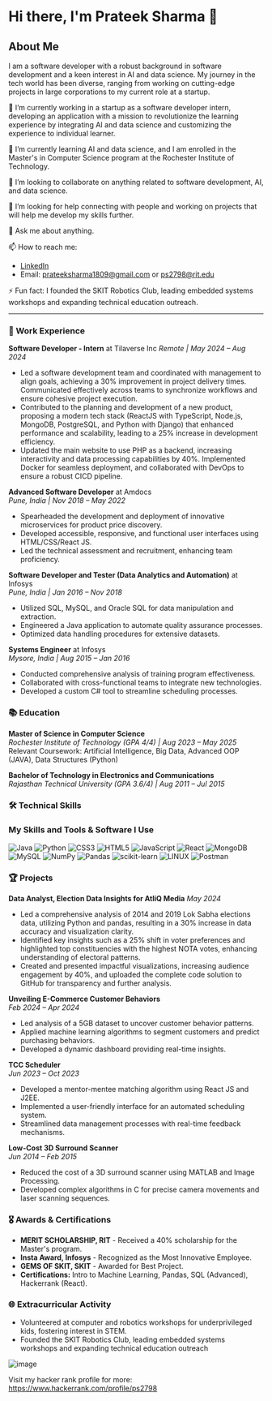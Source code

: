 # Hi there, I'm Prateek Sharma 👋

## About Me

I am a software developer with a robust background in software development and a keen interest in AI and data science. My journey in the tech world has been diverse, ranging from working on cutting-edge projects in large corporations to my current role at a startup.

🔭 I’m currently working in a startup as a software developer intern, developing an application with a mission to revolutionize the learning experience by integrating AI and data science and customizing the experience to individual learner.

🌱 I’m currently learning AI and data science, and I am enrolled in the Master's in Computer Science program at the Rochester Institute of Technology.

👯 I’m looking to collaborate on anything related to software development, AI, and data science.

🤔 I’m looking for help connecting with people and working on projects that will help me develop my skills further.

💬 Ask me about anything.

📫 How to reach me: 
- [LinkedIn](https://www.linkedin.com/in/prateek-sharma18)
- Email: prateeksharma1809@gmail.com or ps2798@rit.edu

⚡ Fun fact: I founded the SKIT Robotics Club, leading embedded systems workshops and expanding technical education outreach.

---



### 💼 Work Experience

**Software Developer - Intern** at Tilaverse Inc
_Remote | May 2024 – Aug 2024_
 - Led a software development team and coordinated with management to align goals, achieving a 30% improvement in project delivery times. Communicated effectively across teams to synchronize workflows and ensure cohesive project execution.
 - Contributed to the planning and development of a new product, proposing a modern tech stack (ReactJS with TypeScript, Node.js, MongoDB, PostgreSQL, and Python with Django) that enhanced performance and scalability, leading to a 25% increase in development efficiency.
 - Updated the main website to use PHP as a backend, increasing interactivity and data processing capabilities by 40%. Implemented Docker for seamless deployment, and collaborated with DevOps to ensure a robust CICD pipeline.

**Advanced Software Developer** at Amdocs  
_Pune, India | Nov 2018 – May 2022_  
- Spearheaded the development and deployment of innovative microservices for product price discovery.
- Developed accessible, responsive, and functional user interfaces using HTML/CSS/React JS.
- Led the technical assessment and recruitment, enhancing team proficiency.

**Software Developer and Tester (Data Analytics and Automation)** at Infosys  
_Pune, India | Jan 2016 – Nov 2018_  
- Utilized SQL, MySQL, and Oracle SQL for data manipulation and extraction.
- Engineered a Java application to automate quality assurance processes.
- Optimized data handling procedures for extensive datasets.

**Systems Engineer** at Infosys  
_Mysore, India | Aug 2015 – Jan 2016_  
- Conducted comprehensive analysis of training program effectiveness.
- Collaborated with cross-functional teams to integrate new technologies.
- Developed a custom C# tool to streamline scheduling processes.

### 📚 Education

**Master of Science in Computer Science**  
_Rochester Institute of Technology (GPA 4/4) | Aug 2023 – May 2025_  
Relevant Coursework: Artificial Intelligence, Big Data, Advanced OOP (JAVA), Data Structures (Python)

**Bachelor of Technology in Electronics and Communications**  
_Rajasthan Technical University (GPA 3.6/4) | Aug 2011 – Jul 2015_

### 🛠 Technical Skills

### My Skills and Tools & Software I Use
![Java](https://img.shields.io/badge/java-%23ED8B00.svg?style=flat&logo=java&logoColor=white) 
![Python](https://img.shields.io/badge/python-3670A0?style=flat&logo=python&logoColor=ffdd54) 
![CSS3](https://img.shields.io/badge/css3-%231572B6.svg?style=flat&logo=css3&logoColor=white) 
![HTML5](https://img.shields.io/badge/html5-%23E34F26.svg?style=flat&logo=html5&logoColor=white) 
![JavaScript](https://img.shields.io/badge/javascript-%23323330.svg?style=flat&logo=javascript&logoColor=%23F7DF1E) 
![React](https://img.shields.io/badge/react-%2320232a.svg?style=flat&logo=react&logoColor=%2361DAFB) 
![MongoDB](https://img.shields.io/badge/MongoDB-%234ea94b.svg?style=flat&logo=mongodb&logoColor=white) 
![MySQL](https://img.shields.io/badge/mysql-%2300f.svg?style=flat&logo=mysql&logoColor=white) 
![NumPy](https://img.shields.io/badge/numpy-%23013243.svg?style=flat&logo=numpy&logoColor=white) 
![Pandas](https://img.shields.io/badge/pandas-%23150458.svg?style=flat&logo=pandas&logoColor=white) 
![scikit-learn](https://img.shields.io/badge/scikit--learn-%23F7931E.svg?style=flat&logo=scikit-learn&logoColor=white) 
![LINUX](https://img.shields.io/badge/Linux-FCC624?style=flat&logo=linux&logoColor=black) 
![Postman](https://img.shields.io/badge/Postman-FF6C37?style=flat&logo=postman&logoColor=white) 

### 🏆 Projects

**Data Analyst, Election Data Insights for AtliQ Media**
_May 2024_
 - Led a comprehensive analysis of 2014 and 2019 Lok Sabha elections data, utilizing Python and pandas, resulting in a 30% increase in data accuracy and visualization clarity.
 - Identified key insights such as a 25% shift in voter preferences and highlighted top constituencies with the highest NOTA votes, enhancing understanding of electoral patterns.
 - Created and presented impactful visualizations, increasing audience engagement by 40%, and uploaded the complete code solution to GitHub for transparency and further analysis.

**Unveiling E-Commerce Customer Behaviors**  
_Feb 2024 – Apr 2024_  
- Led analysis of a 5GB dataset to uncover customer behavior patterns.
- Applied machine learning algorithms to segment customers and predict purchasing behaviors.
- Developed a dynamic dashboard providing real-time insights.

**TCC Scheduler**  
_Jun 2023 – Oct 2023_  
- Developed a mentor-mentee matching algorithm using React JS and J2EE.
- Implemented a user-friendly interface for an automated scheduling system.
- Streamlined data management processes with real-time feedback mechanisms.

**Low-Cost 3D Surround Scanner**  
_Jun 2014 – Feb 2015_  
- Reduced the cost of a 3D surround scanner using MATLAB and Image Processing.
- Developed complex algorithms in C for precise camera movements and laser scanning sequences.

### 🎖 Awards & Certifications

- **MERIT SCHOLARSHIP, RIT** - Received a 40% scholarship for the Master's program.
- **Insta Award, Infosys** - Recognized as the Most Innovative Employee.
- **GEMS OF SKIT, SKIT** - Awarded for Best Project.
- **Certifications:** Intro to Machine Learning, Pandas, SQL (Advanced), Hackerrank (React).

### 🌐 Extracurricular Activity

- Volunteered at computer and robotics workshops for underprivileged kids, fostering interest in STEM.
- Founded the SKIT Robotics Club, leading embedded systems workshops and expanding technical education outreach

![image](https://github.com/prateeksharma1809/prateeksharma1809/assets/109249875/0ebbe8ac-ff5e-4c3e-997c-593f26a2afe1)

Visit my hacker rank profile for more: https://www.hackerrank.com/profile/ps2798
